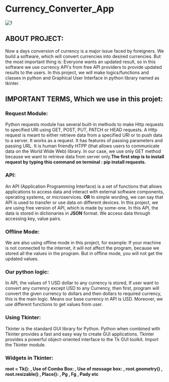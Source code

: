 # Currency_Converter_App

![1](https://user-images.githubusercontent.com/59528492/128490522-2bf4635b-74a3-498a-b6d4-0d2923553e2f.JPG)



## ABOUT PROJECT:

Now a days conversion of currency is a major issue faced by foreigners. We build a software, which will convert currencies into desired currencies. But the most important thing is: Everyone wants an updated result, so in this software we use currency API's from free API providers to provide updated results to the users. In this project, we will make logics/functions and classes in python and Graphical User Interface in python library named as tkinter.

## IMPORTANT TERMS, Which we use in this projet:
### Request Module: 
Python requests module has several built-in methods to make Http requests to specified URI using GET, POST, PUT, PATCH or HEAD requests. A Http request is meant to either retrieve data from a specified URI or to push data to a server. It works as a request. It has features of passing parameters and passing URL. It is human friendly HTPP (that allows users to communicate data on the World Wide Web) library. In our case, we use only GET method because we want to retrieve data from server only.**The first step is to install request by typing this command on terminal : pip install requests.**

### API: 
An API (Application Programming Interface) is a set of functions that allows applications to access data and interact with external software components, operating systems, or microservices.
**OR**
In simple wording, we can say that API is used to transfer or use data on different devices.
In this project, we are using free version of API, which is made by some-one. In this API, the data is stored in dictionaries in **JSON** format. We access data through accessing key, value pairs.

### Offline Mode: 
We are also using offline mode in this project, for example: If your machine is not connected to the internet, it will not affect the program, because we stored all the values in the program. But in offline mode, you will not get the updated values.

### Our python logic: 
In API, the values of 1 USD dollar to any currency is stored, If user want to convert any currency except USD to any Currency, then first, program will convert the given currency to dollars and then dollars to required currency, this is the main logic. Means our base currency in API is USD. Moreover, we use different functions to get values from user.

### Using Tkinter: 
Tkinter is the standard GUI library for Python. Python when combined with Tkinter provides a fast and easy way to create GUI applications. Tkinter provides a powerful object-oriented interface to the Tk GUI toolkit. Import the Tkinter module.

### Widgets in Tkinter:  
**root = Tk(): , Use of Combo Box: , Use of message box: , root.geometry() , root.resizable() , Place(): , Pg , Fg , Pady etc** 
